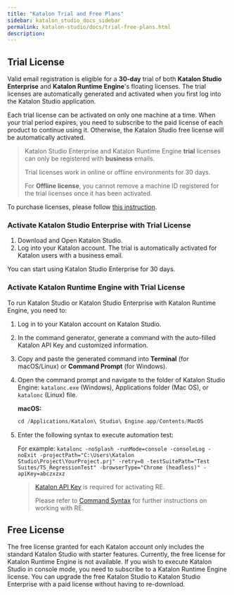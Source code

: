 ```yaml
---
title: "Katalon Trial and Free Plans"
sidebar: katalon_studio_docs_sidebar
permalink: katalon-studio/docs/trial-free-plans.html
description:
---
```


## Trial License

Valid email registration is eligible for a **30-day** trial of both **Katalon Studio Enterprise** and **Katalon Runtime Engine**'s floating licenses. The trial licenses are automatically generated and activated when you first log into the Katalon Studio application.

Each trial license can be activated on only one machine at a time. When your trial period expires, you need to subscribe to the paid license of each product to continue using it. Otherwise, the Katalon Studio free license will be automatically activated.

> Katalon Studio Enterprise and Katalon Runtime Engine **trial** licenses can only be registered with **business** emails. 
>
> Trial licenses work in online or offline environments for 30 days.
>
> For **Offline license**, you cannot remove a machine ID registered for the trial licenses once it has been activated.

To purchase licenses, please follow [this instruction](https://docs.katalon.com/katalon-studio/docs/license-subscription.html).

### Activate Katalon Studio Enterprise with Trial License

1. Download and Open Katalon Studio.
2. Log into your Katalon account. The trial is automatically activated for Katalon users with a business email.

You can start using Katalon Studio Enterprise for 30 days.

### Activate Katalon Runtime Engine with Trial License


To run Katalon Studio or Katalon Studio Enterprise with Katalon Runtime Engine, you need to:

1. Log in to your Katalon account on Katalon Studio.
2. In the command generator, generate a command with the auto-filled Katalon API Key and customized information.
3. Copy and paste the generated command into **Terminal** (for macOS/Linux) or **Command Prompt** (for Windows).

4. Open the command prompt and navigate to the folder of Katalon Studio Engine: `katalonc.exe` (Windows), Applications folder (Mac OS), or `katalonc` (Linux) file.

    **macOS:**

    ```groovy
    cd /Applications/Katalon\ Studio\ Engine.app/Contents/MacOS
    ```

5. Enter the following syntax to execute automation test:

    For example: `katalonc -noSplash -runMode=console -consoleLog -noExit -projectPath="C:\Users\Katalon Studio\Project\YourProject.prj" -retry=0 -testSuitePath="Test Suites/TS_RegressionTest" -browserType="Chrome (headless)" -apiKey=abczxzxz`

    > [Katalon API Key](https://docs.katalon.com/katalon-analytics/docs/ka-api-key.html#create-an-api-key) is required for activating RE.
    >
    > Please refer to [Command Syntax](https://docs.katalon.com/katalon-studio/docs/console-mode-execution.html#katalon-studio-plugins-in-console-mode) for further instructions on working with RE.

## Free License

The free license granted for each Katalon account only includes the standard Katalon Studio with starter features. Currently, the free license for Katalon Runtime Engine is not available. If you wish to execute Katalon Studio in console mode, you need to subscribe to a Katalon Runtime Engine license. You can upgrade the free Katalon Studio to Katalon Studio Enterprise with a paid license without having to re-download.
